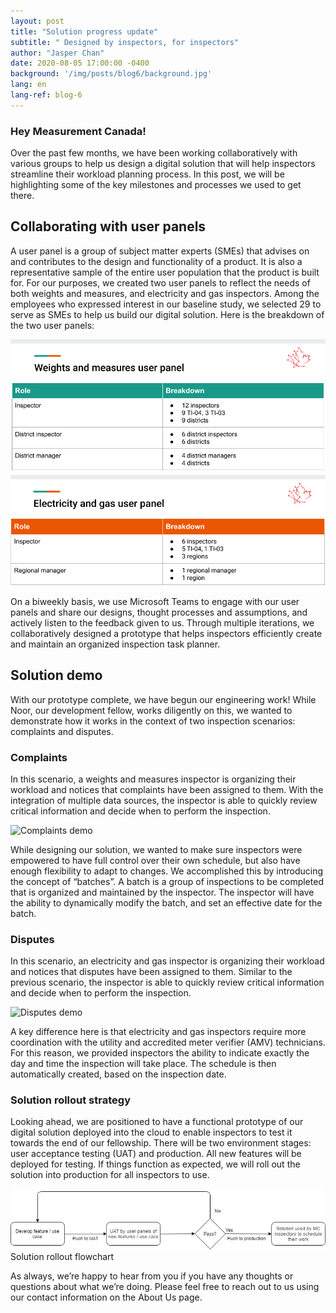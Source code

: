 ```yaml
---
layout: post
title: "Solution progress update"
subtitle: " Designed by inspectors, for inspectors"
author: "Jasper Chan"
date: 2020-08-05 17:00:00 -0400
background: '/img/posts/blog6/background.jpg'
lang: en
lang-ref: blog-6
---
```


<h3>Hey Measurement Canada!</h3>

<p>Over the past few months, we have been working collaboratively with various groups to help us design a digital solution that will help inspectors streamline their workload planning process. In this post, we will be highlighting some of the key milestones and processes we used to get there.</p>

<h2 class="section-heading">Collaborating with user panels</h2>
<p>A user panel is a group of subject matter experts (SMEs) that advises on and contributes to the design and functionality of a product. It is also a representative sample of the entire user population that the product is built for. For our purposes, we created two user panels to reflect the needs of both weights and measures, and electricity and gas inspectors. Among the employees who expressed interest in our baseline study, we selected 29 to serve as SMEs to help us build our digital solution. Here is the breakdown of the two user panels:</p>

<img class="img-fluid img_border" src="/img/posts/blog6/WMpanel_en.png" alt="Weights and measures panel breakdown">

<img class="img-fluid img_border" src="/img/posts/blog6/EGpanel_en.png" alt="Electricity and gas panel breakdown">

<p>On a biweekly basis, we use Microsoft Teams to engage with our user panels and share our designs, thought processes and assumptions, and actively listen to the feedback given to us. Through multiple iterations, we collaboratively designed a prototype that helps inspectors efficiently create and maintain an organized inspection task planner.</p>

<h2 class="section-heading">Solution demo</h2>
<p>With our prototype complete, we have begun our engineering work! While Noor, our development fellow, works diligently on this, we wanted to demonstrate how it works in the context of two inspection scenarios: complaints and disputes.</p>

<h3 class="section-heading">Complaints</h3>
<p>In this scenario, a weights and measures inspector is organizing their workload and notices that complaints have been assigned to them. With the integration of multiple data sources, the inspector is able to quickly review critical information and decide when to perform the inspection.</p>

<img class="img-fluid img_border" src="/img/posts/blog6/complaintsdemo.gif" alt="Complaints demo">

<p>While designing our solution, we wanted to make sure inspectors were empowered to have full control over their own schedule, but also have enough flexibility to adapt to changes. We accomplished this by introducing the concept of “batches”. A batch is a group of inspections to be completed that is organized and maintained by the inspector. The inspector will have the ability to dynamically modify the batch, and set an effective date for the batch.</p>

<h3 class="section-heading">Disputes</h3>
<p>In this scenario, an electricity and gas inspector is organizing their workload and notices that disputes have been assigned to them. Similar to the previous scenario, the inspector is able to quickly review critical information and decide when to perform the inspection.</p>

<img class="img-fluid img_border" src="/img/posts/blog6/disputesdemo.gif" alt="Disputes demo">

<p>A key difference here is that electricity and gas inspectors require more coordination with the utility and accredited meter verifier (AMV) technicians. For this reason, we provided inspectors the ability to indicate exactly the day and time the inspection will take place. The schedule is then automatically created, based on the inspection date.</p>

<h3 class="section-heading">Solution rollout strategy</h3>
<p>Looking ahead, we are positioned to have a functional prototype of our digital solution deployed into the cloud to enable inspectors to test it towards the end of our fellowship. There will be two environment stages: user acceptance testing (UAT) and production. All new features will be deployed for testing. If things function as expected, we will roll out the solution into production for all inspectors to use.</p>

<img class="img-fluid img_border" src="/img/posts/blog6/rolloutchart_en.png" alt="Solution rollout flow">
<span class="caption text-muted">Solution rollout flowchart</span>

<p>As always, we’re happy to hear from you if you have any thoughts or questions about what we’re doing. Please feel free to reach out to us using our contact information on the About Us page.</p>

